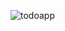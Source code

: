 ![todoapp](https://user-images.githubusercontent.com/89937327/218342091-d631438d-fa84-4015-8088-3a8f5f2045ad.gif)
